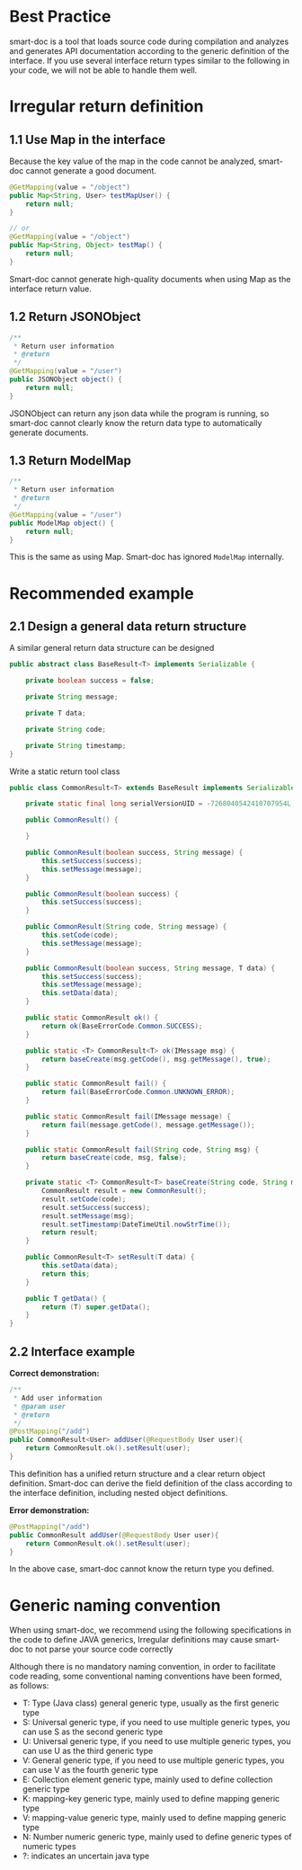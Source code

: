 # Best Practice

smart-doc is a tool that loads source code during compilation and analyzes and generates API documentation according to the generic definition of the interface. 
If you use several interface return types similar to the following in your code, we will not be able to handle them well.

# Irregular return definition
## 1.1 Use Map in the interface
Because the key value of the map in the code cannot be analyzed, smart-doc cannot generate a good document.
```java
@GetMapping(value = "/object")
public Map<String, User> testMapUser() {
    return null;
}

// or
@GetMapping(value = "/object")
public Map<String, Object> testMap() {
    return null;
}

```
Smart-doc cannot generate high-quality documents when using Map as the interface return value.
## 1.2 Return JSONObject

```java
/**
 * Return user information
 * @return
 */
@GetMapping(value = "/user")
public JSONObject object() {
    return null;
}
```
JSONObject can return any json data while the program is running, so smart-doc cannot clearly know the return data type to automatically generate documents.
## 1.3 Return ModelMap
 
```java
/**
 * Return user information
 * @return
 */
@GetMapping(value = "/user")
public ModelMap object() {
    return null;
}

```
This is the same as using Map. Smart-doc has ignored `ModelMap` internally.





# Recommended example

## 2.1 Design a general data return structure
A similar general return data structure can be designed 
```java
public abstract class BaseResult<T> implements Serializable {

    private boolean success = false;

    private String message;

    private T data;

    private String code;

    private String timestamp;
}
```
Write a static return tool class

```java
public class CommonResult<T> extends BaseResult implements Serializable {

    private static final long serialVersionUID = -7268040542410707954L;

    public CommonResult() {

    }

    public CommonResult(boolean success, String message) {
        this.setSuccess(success);
        this.setMessage(message);
    }

    public CommonResult(boolean success) {
        this.setSuccess(success);
    }

    public CommonResult(String code, String message) {
        this.setCode(code);
        this.setMessage(message);
    }

    public CommonResult(boolean success, String message, T data) {
        this.setSuccess(success);
        this.setMessage(message);
        this.setData(data);
    }

    public static CommonResult ok() {
        return ok(BaseErrorCode.Common.SUCCESS);
    }

    public static <T> CommonResult<T> ok(IMessage msg) {
        return baseCreate(msg.getCode(), msg.getMessage(), true);
    }

    public static CommonResult fail() {
        return fail(BaseErrorCode.Common.UNKNOWN_ERROR);
    }

    public static CommonResult fail(IMessage message) {
        return fail(message.getCode(), message.getMessage());
    }

    public static CommonResult fail(String code, String msg) {
        return baseCreate(code, msg, false);
    }

    private static <T> CommonResult<T> baseCreate(String code, String msg, boolean success) {
        CommonResult result = new CommonResult();
        result.setCode(code);
        result.setSuccess(success);
        result.setMessage(msg);
        result.setTimestamp(DateTimeUtil.nowStrTime());
        return result;
    }

    public CommonResult<T> setResult(T data) {
        this.setData(data);
        return this;
    }

    public T getData() {
        return (T) super.getData();
    }
}
```
## 2.2 Interface example

**Correct demonstration:** 
```java
/**
 * Add user information
 * @param user
 * @return
 */
@PostMapping("/add")
public CommonResult<User> addUser(@RequestBody User user){
    return CommonResult.ok().setResult(user);
}
```
This definition has a unified return structure and a clear return object definition. Smart-doc can derive the field definition of the class according to the interface definition, including nested object definitions.

**Error demonstration:** 

```java
@PostMapping("/add")
public CommonResult addUser(@RequestBody User user){
    return CommonResult.ok().setResult(user);
}
```
In the above case, smart-doc cannot know the return type you defined.

# Generic naming convention

When using smart-doc, we recommend using the following specifications in the code to define JAVA generics,
Irregular definitions may cause smart-doc to not parse your source code correctly

Although there is no mandatory naming convention, in order to facilitate code reading, some conventional naming conventions have been formed, as follows:
- T: Type (Java class) general generic type, usually as the first generic type
- S: Universal generic type, if you need to use multiple generic types, you can use S as the second generic type
- U: Universal generic type, if you need to use multiple generic types, you can use U as the third generic type
- V: General generic type, if you need to use multiple generic types, you can use V as the fourth generic type
- E: Collection element generic type, mainly used to define collection generic type
- K: mapping-key generic type, mainly used to define mapping generic type
- V: mapping-value generic type, mainly used to define mapping generic type
- N: Number numeric generic type, mainly used to define generic types of numeric types
- ?: indicates an uncertain java type

